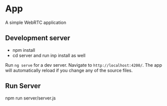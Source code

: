 # App
A simple WebRTC application

## Development server

- npm install
- cd server and run inp install as well

Run `ng serve` for a dev server. Navigate to `http://localhost:4200/`. The app will automatically reload if you change any of the source files.

## Run Server
npm run server/server.js


